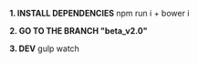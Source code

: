 **1. INSTALL DEPENDENCIES** npm run i + bower i

**2. GO TO THE BRANCH "beta_v2.0"** 
  
**3. DEV** gulp watch

